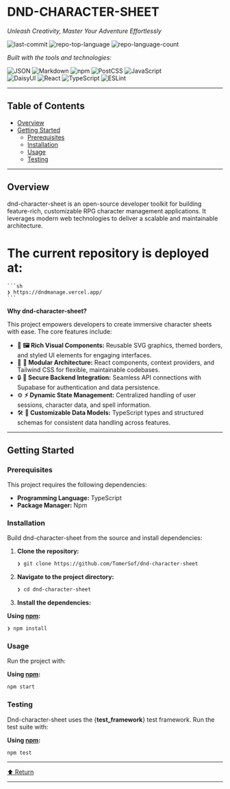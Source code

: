 # DND-CHARACTER-SHEET

_Unleash Creativity, Master Your Adventure Effortlessly_

![last-commit](https://img.shields.io/github/last-commit/TomerSof/dnd-character-sheet?style=flat&logo=git&logoColor=white&color=0080ff) ![repo-top-language](https://img.shields.io/github/languages/top/TomerSof/dnd-character-sheet?style=flat&color=0080ff) ![repo-language-count](https://img.shields.io/github/languages/count/TomerSof/dnd-character-sheet?style=flat&color=0080ff)

_Built with the tools and technologies:_

![JSON](https://img.shields.io/badge/JSON-000000.svg?style=flat&logo=JSON&logoColor=white) ![Markdown](https://img.shields.io/badge/Markdown-000000.svg?style=flat&logo=Markdown&logoColor=white) ![npm](https://img.shields.io/badge/npm-CB3837.svg?style=flat&logo=npm&logoColor=white) ![PostCSS](https://img.shields.io/badge/PostCSS-DD3A0A.svg?style=flat&logo=PostCSS&logoColor=white) ![JavaScript](https://img.shields.io/badge/JavaScript-F7DF1E.svg?style=flat&logo=JavaScript&logoColor=black)  
![DaisyUI](https://img.shields.io/badge/DaisyUI-1AD1A5.svg?style=flat&logo=DaisyUI&logoColor=white) ![React](https://img.shields.io/badge/React-61DAFB.svg?style=flat&logo=React&logoColor=black) ![TypeScript](https://img.shields.io/badge/TypeScript-3178C6.svg?style=flat&logo=TypeScript&logoColor=white) ![ESLint](https://img.shields.io/badge/ESLint-4B32C3.svg?style=flat&logo=ESLint&logoColor=white)

---

## Table of Contents

- [Overview](#overview)
- [Getting Started](#getting-started)
  - [Prerequisites](#prerequisites)
  - [Installation](#installation)
  - [Usage](#usage)
  - [Testing](#testing)

---

## Overview

dnd-character-sheet is an open-source developer toolkit for building feature-rich, customizable RPG character management applications. It leverages modern web technologies to deliver a scalable and maintainable architecture.

# The current repository is deployed at:

    ```sh
    ❯ https://dndmanage.vercel.app/
    ```

**Why dnd-character-sheet?**

This project empowers developers to create immersive character sheets with ease. The core features include:

- 🎨 **🖼️ Rich Visual Components:** Reusable SVG graphics, themed borders, and styled UI elements for engaging interfaces.
- 🔧 **🧩 Modular Architecture:** React components, context providers, and Tailwind CSS for flexible, maintainable codebases.
- 🔒 **🔑 Secure Backend Integration:** Seamless API connections with Supabase for authentication and data persistence.
- ⚙️ **⚡ Dynamic State Management:** Centralized handling of user sessions, character data, and spell information.
- 🛠️ **📝 Customizable Data Models:** TypeScript types and structured schemas for consistent data handling across features.

---

## Getting Started

### Prerequisites

This project requires the following dependencies:

- **Programming Language:** TypeScript
- **Package Manager:** Npm

### Installation

Build dnd-character-sheet from the source and install dependencies:

1.  **Clone the repository:**

    ```sh
    ❯ git clone https://github.com/TomerSof/dnd-character-sheet
    ```

2.  **Navigate to the project directory:**

    ```sh
    ❯ cd dnd-character-sheet
    ```

3.  **Install the dependencies:**

**Using [npm](https://www.npmjs.com/):**

```sh
❯ npm install
```

### Usage

Run the project with:

**Using [npm](https://www.npmjs.com/):**

```sh
npm start
```

### Testing

Dnd-character-sheet uses the {**test_framework**} test framework. Run the test suite with:

**Using [npm](https://www.npmjs.com/):**

```sh
npm test
```

---

[⬆ Return](#top)

---
